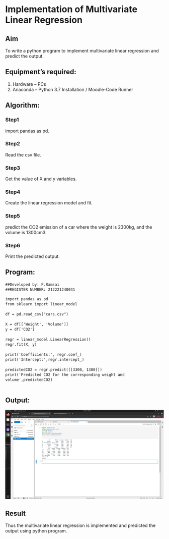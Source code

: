 # Implementation of Multivariate Linear Regression
## Aim
To write a python program to implement multivariate linear regression and predict the output.
## Equipment’s required:
1.	Hardware – PCs
2.	Anaconda – Python 3.7 Installation / Moodle-Code Runner
## Algorithm:
### Step1
import pandas as pd.
### Step2
Read the csv file.

### Step3
Get the value of X and y variables.

### Step4
Create the linear regression model and fit.

### Step5
predict the CO2 emission of a car where the weight is 2300kg, and the volume is 1300cm3.

### Step6
Print the predicted output.

## Program:
```
##Developed by: P.Ramsai
##REGISTER NUMBER: 212221240041
```
~~~
import pandas as pd
from sklearn import linear_model

df = pd.read_csv("cars.csv")

X = df[['Weight', 'Volume']]
y = df['CO2']

regr = linear_model.LinearRegression()
regr.fit(X, y)

print('Coefficients:', regr.coef_)
print('Intercept:',regr.intercept_)

predictedCO2 = regr.predict([[3300, 1300]])
print('Predicted CO2 for the corresponding weight and volume',predictedCO2)


~~~
## Output:
![Github Logo](OUTPUT.png)

## Result
Thus the multivariate linear regression is implemented and predicted the output using python program.

